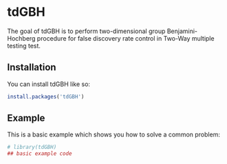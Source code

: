 
<!-- README.md is generated from README.Rmd. Please edit that file -->

# tdGBH

The goal of tdGBH is to perform two-dimensional group Benjamini-Hochberg
procedure for false discovery rate control in Two-Way multiple testing
test.

## Installation

You can install tdGBH like so:

``` r
install.packages('tdGBH')
```

## Example

This is a basic example which shows you how to solve a common problem:

``` r
# library(tdGBH)
## basic example code
```
